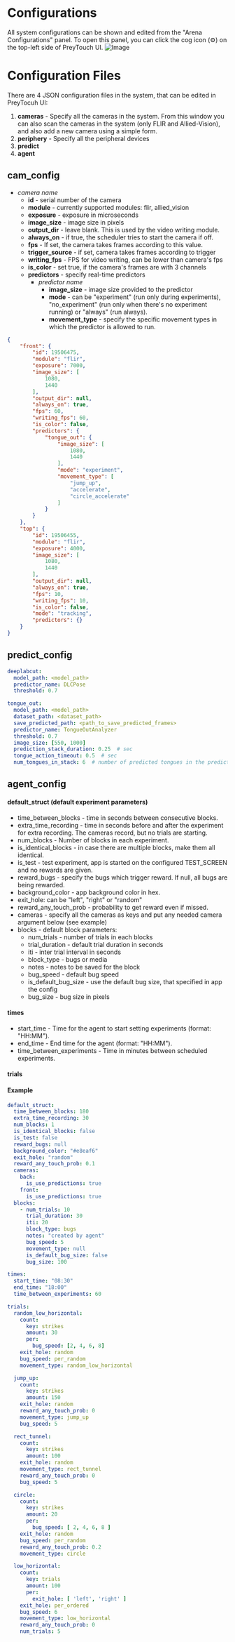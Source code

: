 # Configurations

All system configurations can be shown and edited from the "Arena Configurations" panel.
To open this panel, you can click the cog icon (⚙) on the top-left side of PreyTouch UI.
![Image](/images/arena_configurations.png)

# Configuration Files
There are 4 JSON configuration files in the system, that can be edited 
in PreyTocuh UI:
1. **cameras** - Specify all the cameras in the system. From this window
you can also scan the cameras in the system (only FLIR and Allied-Vision),
and also add a new camera using a simple form.
2. **periphery** - Specify all the peripheral devices 
3. **predict**
4. **agent**

## cam_config
- *camera name*
    - **id** - serial number of the camera
    - **module** - currently supported modules: flir, allied_vision
    - **exposure** - exposure in microseconds
    - **image_size** - image size in pixels
    - **output_dir** - leave blank. This is used by the video writing module.
    - **always_on** - if true, the scheduler tries to start the camera if off.
    - **fps** - If set, the camera takes frames according to this value.
    - **trigger_source** - if set, camera takes frames according to trigger
    - **writing_fps** - FPS for video writing, can be lower than camera's fps
    - **is_color** - set true, if the camera's frames are with 3 channels
    - **predictors** - specify real-time predictors
      - *predictor name*
        - **image_size** - image size provided to the predictor
        - **mode** - can be "experiment" (run only during experiments), "no_experiment" (run only when there's no experiment running) 
                or "always" (run always).
        - **movement_type** - specify the specific movement types in which the predictor is allowed to run.
```json
{
    "front": {
        "id": 19506475,
        "module": "flir",
        "exposure": 7000,
        "image_size": [
            1080,
            1440
        ],
        "output_dir": null,
        "always_on": true,
        "fps": 60,
        "writing_fps": 60,
        "is_color": false,
        "predictors": {
            "tongue_out": {
                "image_size": [
                    1080,
                    1440
                ],
                "mode": "experiment",
                "movement_type": [
                    "jump_up",
                    "accelerate",
                    "circle_accelerate"
                ]
            }
        }
    },
    "top": {
        "id": 19506455,
        "module": "flir",
        "exposure": 4000,
        "image_size": [
            1080,
            1440
        ],
        "output_dir": null,
        "always_on": true,
        "fps": 10,
        "writing_fps": 10,
        "is_color": false,
        "mode": "tracking",
        "predictors": {}
    }
}
```

## predict_config
```yaml
deeplabcut:
  model_path: <model_path>
  predictor_name: DLCPose
  threshold: 0.7

tongue_out:
  model_path: <model_path>
  dataset_path: <dataset_path>
  save_predicted_path: <path_to_save_predicted_frames>
  predictor_name: TongueOutAnalyzer
  threshold: 0.7
  image_size: [550, 1000]
  prediction_stack_duration: 0.25  # sec
  tongue_action_timeout: 0.5  # sec
  num_tongues_in_stack: 6  # number of predicted tongues in the prediction stack to trigger action
```

## agent_config
#### default_struct (default experiment parameters)
- time_between_blocks - time in seconds between consecutive blocks.
- extra_time_recording - time in seconds before and after the experiment for extra recording. The cameras record, but no trials are starting.
- num_blocks - Number of blocks in each experiment.
- is_identical_blocks - in case there are multiple blocks, make them all identical.
- is_test - test experiment, app is started on the configured TEST_SCREEN and no rewards are given.
- reward_bugs - specify the bugs which trigger reward. If null, all bugs are being rewarded.
- background_color - app background color in hex.
- exit_hole: can be "left", "right" or "random"
- reward_any_touch_prob - probability to get reward even if missed.
- cameras - specify all the cameras as keys and put any needed camera argument below (see example)
- blocks - default block parameters:
  - num_trials - number of trials in each blocks
  - trial_duration - default trial duration in seconds
  - iti - inter trial interval in seconds
  - block_type - bugs or media 
  - notes - notes to be saved for the block
  - bug_speed - default bug speed
  - is_default_bug_size - use the default bug size, that specified in app the config
  - bug_size - bug size in pixels
#### times
- start_time - Time for the agent to start setting experiments (format: "HH:MM").
- end_time - End time for the agent (format: "HH:MM").
- time_between_experiments - Time in minutes between scheduled experiments.
#### trials
#### Example
```yaml
default_struct:
  time_between_blocks: 180
  extra_time_recording: 30
  num_blocks: 1
  is_identical_blocks: false
  is_test: false
  reward_bugs: null
  background_color: "#e8eaf6"
  exit_hole: "random"
  reward_any_touch_prob: 0.1
  cameras:
    back:
      is_use_predictions: true
    front:
      is_use_predictions: true
  blocks:
    - num_trials: 10
      trial_duration: 30
      iti: 20
      block_type: bugs
      notes: "created by agent"
      bug_speed: 5
      movement_type: null
      is_default_bug_size: false
      bug_size: 100

times:
  start_time: "08:30"
  end_time: "18:00"
  time_between_experiments: 60

trials:
  random_low_horizontal:
    count:
      key: strikes
      amount: 30
      per:
        bug_speed: [2, 4, 6, 8]
    exit_hole: random
    bug_speed: per_random
    movement_type: random_low_horizontal

  jump_up:
    count:
      key: strikes
      amount: 150
    exit_hole: random
    reward_any_touch_prob: 0
    movement_type: jump_up
    bug_speed: 5

  rect_tunnel:
    count:
      key: strikes
      amount: 100
    exit_hole: random
    movement_type: rect_tunnel
    reward_any_touch_prob: 0
    bug_speed: 5

  circle:
    count:
      key: strikes
      amount: 20
      per:
        bug_speed: [ 2, 4, 6, 8 ]
    exit_hole: random
    bug_speed: per_random
    reward_any_touch_prob: 0.2
    movement_type: circle

  low_horizontal:
    count:
      key: trials
      amount: 100
      per:
        exit_hole: [ 'left', 'right' ]
    exit_hole: per_ordered
    bug_speed: 6
    movement_type: low_horizontal
    reward_any_touch_prob: 0
    num_trials: 5
```
